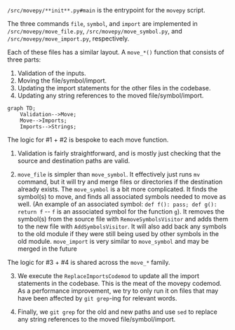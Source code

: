 `/src/movepy/**init**.py#main` is the entrypoint for the `movepy` script.

The three commands `file`, `symbol`, and `import` are implemented in `/src/movepy/move_file.py`, `/src/movepy/move_symbol.py`, and `/src/movepy/move_import.py`, respectively.

Each of these files has a similar layout. A `move_*()` function that consists of three parts:

1. Validation of the inputs.
2. Moving the file/symbol/import.
3. Updating the import statements for the other files in the codebase.
4. Updating any string references to the moved file/symbol/import.

```mermaid
graph TD;
    Validation-->Move;
    Move-->Imports;
    Imports-->Strings;
```

The logic for #1 + #2 is bespoke to each move function.

1. Validation is fairly straightforward, and is mostly just checking that the source and destination paths are valid.

2. `move_file` is simpler than `move_symbol`. It effectively just runs `mv` command, but it will try and merge files or directories if the destination already exists. The `move_symbol` is a bit more complicated. It finds the symbol(s) to move, and finds all associated symbols needed to move as well. (An example of an associated symbol: `def f(): pass; def g(): return f` -- `f` is an associated symbol for the function `g`). It removes the symbol(s) from the source file with `RemoveSymbolsVisitor` and adds them to the new file with `AddSymbolsVisitor`. It will also add back any symbols to the old module if they were still being used by other symbols in the old module. `move_import` is very similar to `move_symbol` and may be merged in the future

The logic for #3 + #4 is shared across the `move_*` family.

3. We execute the `ReplaceImportsCodemod` to update all the import statements in the codebase. This is the meat of the movepy codemod. As a performance improvement, we try to only run it on files that may have been affected by `git grep`-ing for relevant words.

4. Finally, we `git grep` for the old and new paths and use `sed` to replace any string references to the moved file/symbol/import.

